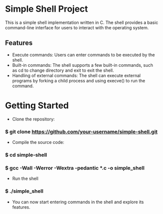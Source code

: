 # Simple Shell Project

This is a simple shell implementation written in C. The shell provides a basic command-line interface for users to interact with the operating system.

## Features
- Execute commands: Users can enter commands to be executed by the shell.
- Built-in commands: The shell supports a few built-in commands, such as cd to change directory and exit to exit the shell.
- Handling of external commands: The shell can execute external programs by forking a child process and using execve() to run the command.


# Getting Started

- Clone the repository:
### $ git clone https://github.com/your-username/simple-shell.git
- Compile the source code:
### $ cd simple-shell
### $ gcc -Wall -Werror -Wextra -pedantic *.c -o simple_shell
- Run the shell
### $ ./simple_shell
- You can now start entering commands in the shell and explore its features.

